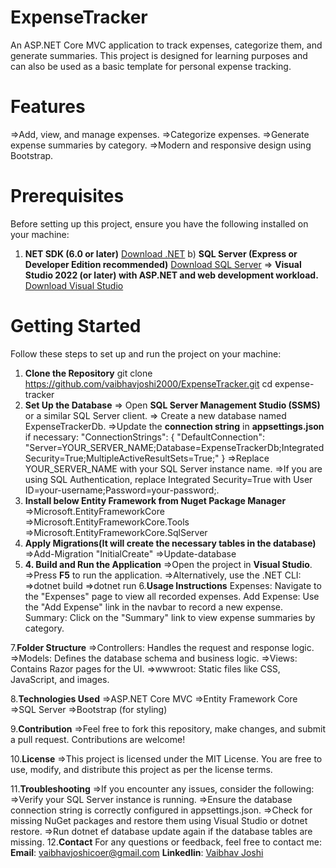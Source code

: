 # ExpenseTracker

An ASP.NET Core MVC application to track expenses, categorize them, and generate summaries. This project is designed for learning purposes and can also be used as a basic template for personal expense tracking.

# Features
=>Add, view, and manage expenses.
=>Categorize expenses.
=>Generate expense summaries by category.
=>Modern and responsive design using Bootstrap.

# Prerequisites
Before setting up this project, ensure you have the following installed on your machine:
1. **NET SDK (6.0 or later)**
[Download .NET](https://dotnet.microsoft.com/download)
b) **SQL Server (Express or Developer Edition recommended)**
[Download SQL Server](https://www.microsoft.com/en-in/sql-server/sql-server-downloads)
=> **Visual Studio 2022 (or later) with ASP.NET and web development workload.**
[Download Visual Studio](https://visualstudio.microsoft.com/)

# Getting Started
Follow these steps to set up and run the project on your machine:
1. **Clone the Repository**
git clone https://github.com/vaibhavjoshi2000/ExpenseTracker.git
cd expense-tracker
2. **Set Up the Database**
=> Open **SQL Server Management Studio (SSMS)** or a similar SQL Server client.
=> Create a new database named ExpenseTrackerDb.
=>Update the **connection string** in **appsettings.json** if necessary:
 "ConnectionStrings": {
    "DefaultConnection": "Server=YOUR_SERVER_NAME;Database=ExpenseTrackerDb;Integrated Security=True;MultipleActiveResultSets=True;"
}
  =>Replace YOUR_SERVER_NAME with your SQL Server instance name.
  =>If you are using SQL Authentication, replace Integrated Security=True with User ID=your-username;Password=your-password;.   
3. **Install below Entity Framework from Nuget Package Manager**
  =>Microsoft.EntityFrameworkCore
  =>Microsoft.EntityFrameworkCore.Tools
  =>Microsoft.EntityFrameworkCore.SqlServer
4. **Apply Migrations(It will create the necessary tables in the database)**
  =>Add-Migration "InitialCreate"
  =>Update-database
5. **4. Build and Run the Application**
  =>Open the project in **Visual Studio**.
  =>Press **F5** to run the application.
  =>Alternatively, use the .NET CLI:
    =>dotnet build
    =>dotnet run
6.**Usage Instructions**
  Expenses: Navigate to the "Expenses" page to view all recorded expenses.
  Add Expense: Use the "Add Expense" link in the navbar to record a new expense.
  Summary: Click on the "Summary" link to view expense summaries by category.

7.**Folder Structure**
 =>Controllers: Handles the request and response logic.
 =>Models: Defines the database schema and business logic.
 =>Views: Contains Razor pages for the UI.
 =>wwwroot: Static files like CSS, JavaScript, and images.

8.**Technologies Used**
  =>ASP.NET Core MVC
  =>Entity Framework Core
  =>SQL Server
  =>Bootstrap (for styling)

9.**Contribution**
   =>Feel free to fork this repository, make changes, and submit a pull request. Contributions are welcome!

10.**License**
    =>This project is licensed under the MIT License. You are free to use, modify, and distribute this project as per the license terms.

11.**Troubleshooting**
    =>If you encounter any issues, consider the following:
       =>Verify your SQL Server instance is running.
       =>Ensure the database connection string is correctly configured in appsettings.json.
       =>Check for missing NuGet packages and restore them using Visual Studio or dotnet restore.
       =>Run dotnet ef database update again if the database tables are missing.
12.**Contact**
For any questions or feedback, feel free to contact me:
**Email**: vaibhavjoshicoer@gmail.com
**Linkedlin**: [Vaibhav Joshi](https://www.linkedin.com/in/vaibhav-joshi-702287185/)









